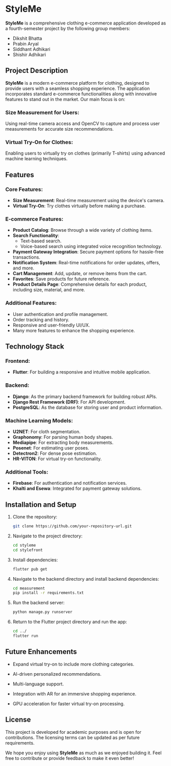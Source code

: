 # StyleMe

**StyleMe** is a comprehensive clothing e-commerce application developed as a fourth-semester project by the following group members:

- Dikshit Bhatta
- Prabin Aryal
- Siddhant Adhikari
- Shishir Adhikari

## Project Description

**StyleMe** is a modern e-commerce platform for clothing, designed to provide users with a seamless shopping experience. The application incorporates standard e-commerce functionalities along with innovative features to stand out in the market. Our main focus is on:

### Size Measurement for Users:
Using real-time camera access and OpenCV to capture and process user measurements for accurate size recommendations.

### Virtual Try-On for Clothes:
Enabling users to virtually try on clothes (primarily T-shirts) using advanced machine learning techniques.

## Features

### Core Features:
- **Size Measurement**: Real-time measurement using the device's camera.
- **Virtual Try-On**: Try clothes virtually before making a purchase.

### E-commerce Features:
- **Product Catalog**: Browse through a wide variety of clothing items.
- **Search Functionality**:
  - Text-based search.
  - Voice-based search using integrated voice recognition technology.
- **Payment Gateway Integration**: Secure payment options for hassle-free transactions.
- **Notification System**: Real-time notifications for order updates, offers, and more.
- **Cart Management**: Add, update, or remove items from the cart.
- **Favorites**: Save products for future reference.
- **Product Details Page**: Comprehensive details for each product, including size, material, and more.

### Additional Features:
- User authentication and profile management.
- Order tracking and history.
- Responsive and user-friendly UI/UX.
- Many more features to enhance the shopping experience.

## Technology Stack

### Frontend:
- **Flutter**: For building a responsive and intuitive mobile application.

### Backend:
- **Django**: As the primary backend framework for building robust APIs.
- **Django Rest Framework (DRF)**: For API development.
- **PostgreSQL**: As the database for storing user and product information.

### Machine Learning Models:
- **U2NET**: For cloth segmentation.
- **Graphonomy**: For parsing human body shapes.
- **Mediapipe**: For extracting body measurements.
- **Posenet**: For estimating user poses.
- **Detectron2**: For dense pose estimation.
- **HR-VITON**: For virtual try-on functionality.

### Additional Tools:
- **Firebase**: For authentication and notification services.
- **Khalti and Esewa**: Integrated for payment gateway solutions.

## Installation and Setup

1. Clone the repository:
   ```zsh
   git clone https://github.com/your-repository-url.git


2. Navigate to the project directory:
    ```zsh
    cd styleme
    cd stylefront
    ```
3. Install dependencies:
    ```zsh
    flutter pub get
    ```

4. Navigate to the backend directory and install backend dependencies:
    ```zsh
    cd measurement
    pip install -r requirements.txt
    ```
5. Run the backend server:
    ```zsh
    python manage.py runserver
    ```
6. Return to the Flutter project directory and run the app:
    ```zsh
    cd ../
    flutter run
    ```

## Future Enhancements

- Expand virtual try-on to include more clothing categories.

- AI-driven personalized recommendations.

- Multi-language support.

- Integration with AR for an immersive shopping experience.

- GPU acceleration for faster virtual try-on processing.

## License

This project is developed for academic purposes and is open for contributions. The licensing terms can be updated as per future requirements.

We hope you enjoy using **StyleMe** as much as we enjoyed building it. Feel free to contribute or provide feedback to make it even better!


